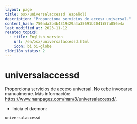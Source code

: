 ```yaml
---
layout: page
title: osx/universalaccessd (español)
description: "Proporciona servicios de acceso universal."
content_hash: 750ada3b4b4319429a4a35691b2041557a056e4a
last_modified_at: 2023-11-12
related_topics:
  - title: English version
    url: /en/osx/universalaccessd.html
    icon: bi bi-globe
tldri18n_status: 2
---
```

# universalaccessd

Proporciona servicios de acceso universal.
No debe invocarse manualmente.
Más información: <https://www.manpagez.com/man/8/universalaccessd/>.

- Inicia el daemon:

`universalaccessd`
